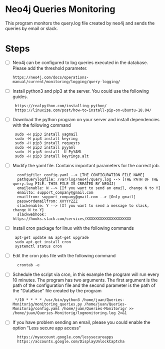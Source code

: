 # Neo4j Queries Monitoring

This program monitors the query.log file created by neo4j and sends the queries by email or slack.

# Steps
 - [ ] Neo4j can be configured to log queries executed in the database. Please add the threshold parameter.
       
       https://neo4j.com/docs/operations-manual/current/monitoring/logging/query-logging/

 - [ ] Install python3 and pip3 at the server. You could use the following guides.

        https://realpython.com/installing-python/
        https://linuxize.com/post/how-to-install-pip-on-ubuntu-18.04/

 - [ ] Download the python program on your server and install dependencies with the following command 
        
        sudo -H pip3 install yagmail
        sudo -H pip3 install keyring
        sudo -H pip3 install requests
        sudo -H pip3 install pyyaml
        sudo -H pip3 install -U PyYAML
        sudo -H pip3 install keyrings.alt
    
- [ ] Modify the yaml file. Contains important parameters for the correct job. 
 
        configfile: config.yaml --> [THE CONFIGURATION FILE NAME]
        pathquerylogfile: /var/log/neo4j/query.log --> [THE PATH OF THE query.log FILE. THIS FILE IS CREATED BY NEO4J]
        emailenable: N --> [If you want to send an email, change N to Y]
        emailto: support_company@gmail.com
        emailfrom: support_company@gmail.com --> [Only gmail]
        passwordemailfrom: XXYYYZZZ
        slackenable: Y --> [If you want to send a message to slack, change N to Y]
        slackwebhook: https://hooks.slack.com/services/XXXXXXXXXXXXXXXXXXXX
        
 - [ ] Install cron package for linux with the following commands
        
        apt-get update && apt-get upgrade
        sudo apt-get install cron
        systemctl status cron
        
 - [ ] Edit the cron jobs file with the following command
         
         crontab -e
         
 - [ ] Schedule the script via cron, in this example the program will run every 10 minutes. The program has two arguments. The first argument is the path of the configuration file and the second parameter is the path of the "DataBase" file created by the program

        */10 * * * * /usr/bin/python3 /home/juan/Queries-Monitorig/monitoring_queries.py /home/juan/Queries-Monitorig/config.yaml /home/juan/Queries-Monitorig/ >> /home/juan/Queries-Monitorig/logmonitoring.log 2>&1
       
- [ ] If you have problem sending an email, please you could enable the option "Less secure app access"
        
        https://myaccount.google.com/lesssecureapps
        https://accounts.google.com/DisplayUnlockCaptcha
